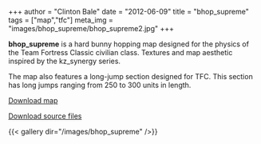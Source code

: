 +++
author = "Clinton Bale"
date = "2012-06-09"
title = "bhop_supreme"
tags = ["map","tfc"]
meta_img = "images/bhop_supreme/bhop_supreme2.jpg"
+++

**bhop_supreme** is a hard bunny hopping map designed for the physics of the Team Fortress Classic civilian class. Textures and map aesthetic inspired by the kz\_synergy series.

The map also features a long-jump section designed for TFC. This section has long jumps ranging from 250 to 300 units in length.

[Download map](/assets/bhop_supreme/bhop_supreme.rar)

[Download source files](/assets/bhop_supreme/bhop_supreme_source.zip)

{{< gallery dir="/images/bhop_supreme" />}}
